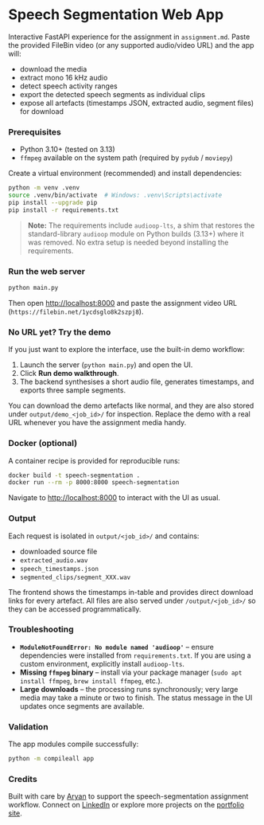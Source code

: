 # Speech Segmentation Web App

Interactive FastAPI experience for the assignment in `assignment.md`. Paste the provided FileBin video (or any supported audio/video URL) and the app will:

- download the media
- extract mono 16 kHz audio
- detect speech activity ranges
- export the detected speech segments as individual clips
- expose all artefacts (timestamps JSON, extracted audio, segment files) for download

### Prerequisites

- Python 3.10+ (tested on 3.13)
- `ffmpeg` available on the system path (required by `pydub` / `moviepy`)

Create a virtual environment (recommended) and install dependencies:

```bash
python -m venv .venv
source .venv/bin/activate  # Windows: .venv\Scripts\activate
pip install --upgrade pip
pip install -r requirements.txt
```

> **Note:** The requirements include `audioop-lts`, a shim that restores the standard-library `audioop` module on Python builds (3.13+) where it was removed. No extra setup is needed beyond installing the requirements.

### Run the web server

```bash
python main.py
```

Then open [http://localhost:8000](http://localhost:8000) and paste the assignment video URL (`https://filebin.net/1ycdsglo8k2szpj8`).

### No URL yet? Try the demo

If you just want to explore the interface, use the built-in demo workflow:

1. Launch the server (`python main.py`) and open the UI.
2. Click **Run demo walkthrough**.
3. The backend synthesises a short audio file, generates timestamps, and exports three sample segments.

You can download the demo artefacts like normal, and they are also stored under `output/demo_<job_id>/` for inspection. Replace the demo with a real URL whenever you have the assignment media handy.

### Docker (optional)

A container recipe is provided for reproducible runs:

```bash
docker build -t speech-segmentation .
docker run --rm -p 8000:8000 speech-segmentation
```

Navigate to [http://localhost:8000](http://localhost:8000) to interact with the UI as usual.

### Output

Each request is isolated in `output/<job_id>/` and contains:

- downloaded source file
- `extracted_audio.wav`
- `speech_timestamps.json`
- `segmented_clips/segment_XXX.wav`

The frontend shows the timestamps in-table and provides direct download links for every artefact. All files are also served under `/output/<job_id>/` so they can be accessed programmatically.

### Troubleshooting

- **`ModuleNotFoundError: No module named 'audioop'`** – ensure dependencies were installed from `requirements.txt`. If you are using a custom environment, explicitly install `audioop-lts`.
- **Missing `ffmpeg` binary** – install via your package manager (`sudo apt install ffmpeg`, `brew install ffmpeg`, etc.).
- **Large downloads** – the processing runs synchronously; very large media may take a minute or two to finish. The status message in the UI updates once segments are available.

### Validation

The app modules compile successfully:

```bash
python -m compileall app
```

### Credits

Built with care by [Aryan](https://github.com/aryankumarofficial) to support the speech-segmentation assignment workflow. Connect on [LinkedIn](https://www.linkedin.com/in/aryankumarofficial) or explore more projects on the [portfolio site](https://aryankumarofficial.tech).
